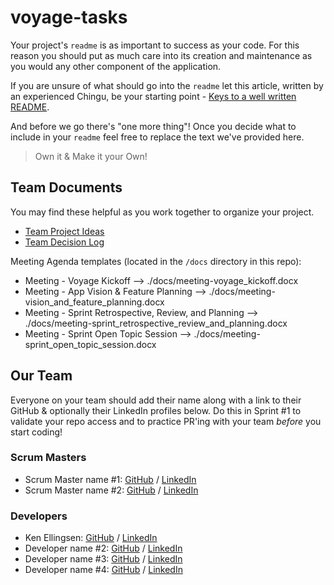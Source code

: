 # voyage-tasks

Your project's `readme` is as important to success as your code. For
this reason you should put as much care into its creation and maintenance
as you would any other component of the application.

If you are unsure of what should go into the `readme` let this article,
written by an experienced Chingu, be your starting point -
[Keys to a well written README](https://tinyurl.com/yk3wubft).

And before we go there's "one more thing"! Once you decide what to include
in your `readme` feel free to replace the text we've provided here.

> Own it & Make it your Own!

## Team Documents

You may find these helpful as you work together to organize your project.

- [Team Project Ideas](./docs/team_project_ideas.md)
- [Team Decision Log](./docs/team_decision_log.md)

Meeting Agenda templates (located in the `/docs` directory in this repo):

- Meeting - Voyage Kickoff --> ./docs/meeting-voyage_kickoff.docx
- Meeting - App Vision & Feature Planning --> ./docs/meeting-vision_and_feature_planning.docx
- Meeting - Sprint Retrospective, Review, and Planning --> ./docs/meeting-sprint_retrospective_review_and_planning.docx
- Meeting - Sprint Open Topic Session --> ./docs/meeting-sprint_open_topic_session.docx

## Our Team

Everyone on your team should add their name along with a link to their GitHub
& optionally their LinkedIn profiles below. Do this in Sprint #1 to validate
your repo access and to practice PR'ing with your team _before_ you start
coding!

### Scrum Masters

- Scrum Master name #1: [GitHub](https://github.com/ghaccountname) / [LinkedIn](https://linkedin.com/in/liaccountname)
- Scrum Master name #2: [GitHub](https://github.com/ghaccountname) / [LinkedIn](https://linkedin.com/in/liaccountname)

### Developers

- Ken Ellingsen: [GitHub](https://github.com/ken-ellingsen) / [LinkedIn](https://www.linkedin.com/in/ken-ellingsen/)
- Developer name #2: [GitHub](https://github.com/ghaccountname) / [LinkedIn](https://linkedin.com/in/liaccountname)
- Developer name #3: [GitHub](https://github.com/ghaccountname) / [LinkedIn](https://linkedin.com/in/liaccountname)
- Developer name #4: [GitHub](https://github.com/ghaccountname) / [LinkedIn](https://linkedin.com/in/liaccountname)
